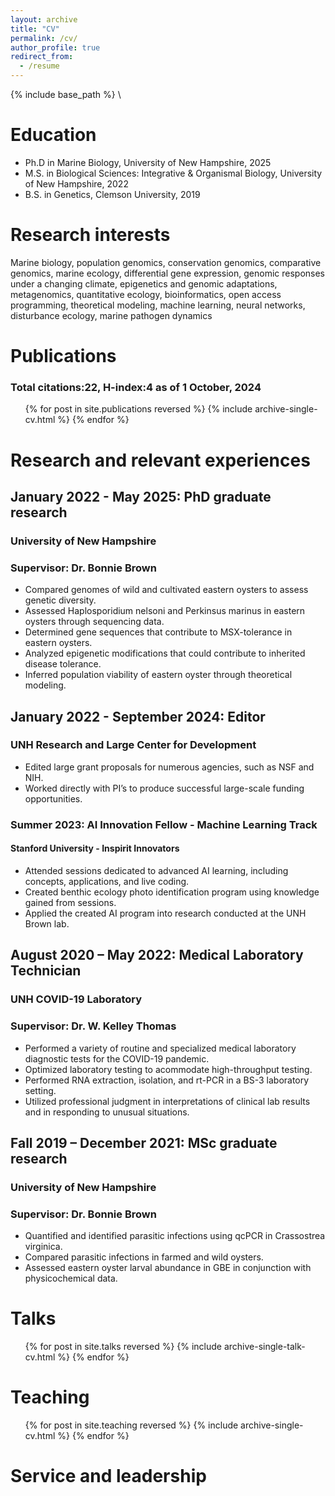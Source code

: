 ```yaml
---
layout: archive
title: "CV"
permalink: /cv/
author_profile: true
redirect_from:
  - /resume
---
```


{% include base_path %}
\

# Education
* Ph.D in Marine Biology, University of New Hampshire, 2025
* M.S. in Biological Sciences: Integrative & Organismal Biology, University of New Hampshire, 2022
* B.S. in Genetics, Clemson University, 2019

# Research interests
Marine biology, population genomics, conservation genomics, comparative genomics, marine ecology,
differential gene expression, genomic responses under a changing climate, epigenetics
and genomic adaptations, metagenomics, quantitative ecology, bioinformatics, open
access programming, theoretical modeling, machine learning, neural networks,
disturbance ecology, marine pathogen dynamics


# Publications 
### Total citations:22, H-index:4 as of 1 October, 2024
  <ul>{% for post in site.publications reversed %}
    {% include archive-single-cv.html %}
  {% endfor %}</ul>
  
# Research and relevant experiences
## January 2022 - May 2025: PhD graduate research
### University of New Hampshire
### Supervisor: Dr. Bonnie Brown
* Compared genomes of wild and cultivated eastern oysters to assess genetic
diversity.
* Assessed Haplosporidium nelsoni and Perkinsus marinus in eastern oysters through
sequencing data.
* Determined gene sequences that contribute to MSX-tolerance in eastern oysters.
* Analyzed epigenetic modifications that could contribute to inherited disease
tolerance.
* Inferred population viability of eastern oyster through theoretical modeling.

## January 2022 - September 2024: Editor
### UNH Research and Large Center for Development 
* Edited large grant proposals for numerous agencies, such as NSF and NIH.
* Worked directly with PI’s to produce successful large-scale funding opportunities.

### Summer 2023: AI Innovation Fellow - Machine Learning Track
#### Stanford University - Inspirit Innovators
* Attended sessions dedicated to advanced AI learning, including concepts,
applications, and live coding.
* Created benthic ecology photo identification program using knowledge gained from
sessions.
* Applied the created AI program into research conducted at the UNH Brown lab.

## August 2020 – May 2022: Medical Laboratory Technician
### UNH COVID-19 Laboratory
### Supervisor: Dr. W. Kelley Thomas
* Performed a variety of routine and specialized medical laboratory diagnostic tests for
the COVID-19 pandemic.
* Optimized laboratory testing to acommodate high-throughput testing.
* Performed RNA extraction, isolation, and rt-PCR in a BS-3 laboratory setting.
* Utilized professional judgment in interpretations of clinical lab results and in
responding to unusual situations.

## Fall 2019 – December 2021: MSc graduate research
### University of New Hampshire
### Supervisor: Dr. Bonnie Brown
* Quantified and identified parasitic infections using qcPCR in Crassostrea virginica.
* Compared parasitic infections in farmed and wild oysters.
* Assessed eastern oyster larval abundance in GBE in conjunction with
physicochemical data.

# Talks
  <ul>{% for post in site.talks reversed %}
    {% include archive-single-talk-cv.html  %}
  {% endfor %}</ul>
  
# Teaching
  <ul>{% for post in site.teaching reversed %}
    {% include archive-single-cv.html %}
  {% endfor %}</ul>
  
# Service and leadership

